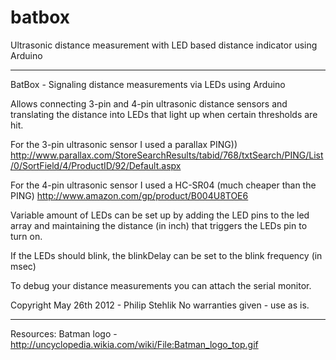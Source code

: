 batbox
======

Ultrasonic distance measurement with LED based distance indicator using Arduino

---
BatBox - Signaling distance measurements via LEDs using Arduino

Allows connecting 3-pin and 4-pin ultrasonic distance sensors and translating the distance into 
LEDs that light up when certain thresholds are hit.

For the 3-pin ultrasonic sensor I used a parallax PING))
   http://www.parallax.com/StoreSearchResults/tabid/768/txtSearch/PING/List/0/SortField/4/ProductID/92/Default.aspx

For the 4-pin ultrasonic sensor I used a HC-SR04 (much cheaper than the PING)
   http://www.amazon.com/gp/product/B004U8TOE6


Variable amount of LEDs can be set up by adding the LED pins to the led array and maintaining the distance (in inch) 
that triggers the LEDs pin to turn on.

If the LEDs should blink, the blinkDelay can be set to the blink frequency (in msec)

To debug your distance measurements you can attach the serial monitor.

Copyright May 26th 2012 - Philip Stehlik
No warranties given - use as is.

---
Resources:
Batman logo - http://uncyclopedia.wikia.com/wiki/File:Batman_logo_top.gif
